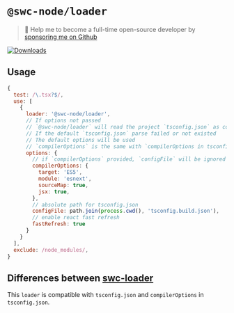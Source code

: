 # `@swc-node/loader`

> 🚀 Help me to become a full-time open-source developer by
> [sponsoring me on Github](https://github.com/sponsors/Brooooooklyn)

<a href="https://npmcharts.com/compare/@swc-node/loader?minimal=true"><img src="https://img.shields.io/npm/dm/@swc-node/loader.svg?sanitize=true" alt="Downloads" /></a>

## Usage

```js
{
  test: /\.tsx?$/,
  use: [
    {
      loader: '@swc-node/loader',
      // If options not passed
      // `@swc-node/loader` will read the project `tsconfig.json` as compile options
      // If the default `tsconfig.json` parse failed or not existed
      // The default options will be used
      // `compilerOptions` is the same with `compilerOptions in tsconfig`
      options: {
        // if `compilerOptions` provided, `configFile` will be ignored
        compilerOptions: {
          target: 'ES5',
          module: 'esnext',
          sourceMap: true,
          jsx: true,
        },
        // absolute path for tsconfig.json
        configFile: path.join(process.cwd(), 'tsconfig.build.json'),
        // enable react fast refresh
        fastRefresh: true
      }
    }
  ],
  exclude: /node_modules/,
}
```

## Differences between [swc-loader](https://github.com/swc-project/swc-loader)

This `loader` is compatible with `tsconfig.json` and `compilerOptions` in
`tsconfig.json`.
